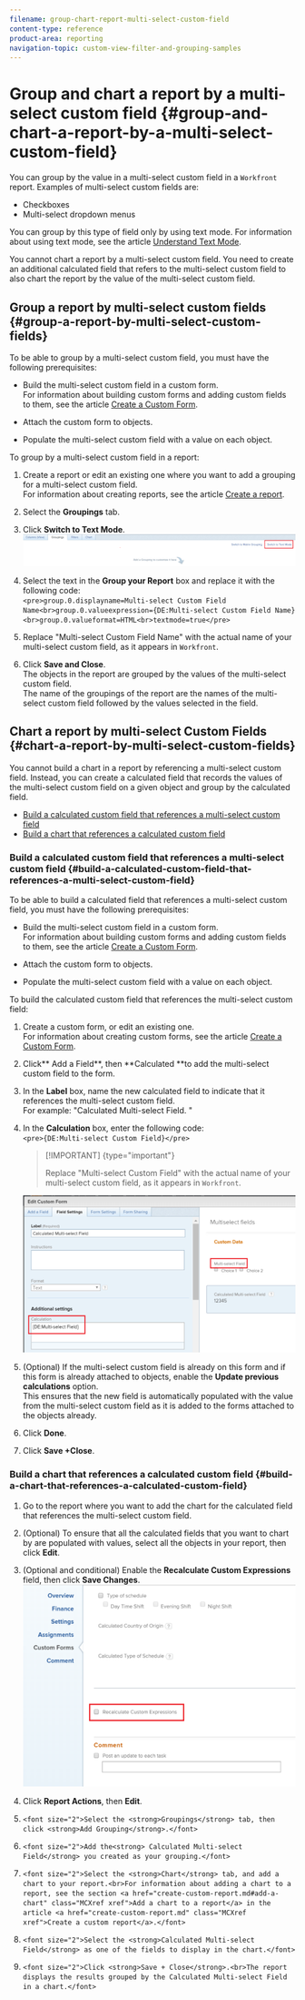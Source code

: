 ```yaml
---
filename: group-chart-report-multi-select-custom-field
content-type: reference
product-area: reporting
navigation-topic: custom-view-filter-and-grouping-samples
---
```





# Group and chart a report by a multi-select custom field {#group-and-chart-a-report-by-a-multi-select-custom-field}

You can group by the value in a multi-select custom field in a `Workfront` report. Examples of multi-select custom fields are:



* Checkboxes
* Multi-select dropdown menus


You can group by this type of field only by using text mode. For information about using text mode, see the article [Understand Text Mode](understand-text-mode.md).


You cannot chart a report by a multi-select custom field. You need to create an additional calculated field that refers to the multi-select custom field to also chart the report by the value of the multi-select custom field.


## Group a report by multi-select custom fields {#group-a-report-by-multi-select-custom-fields}

To be able to group by a multi-select custom field, you must have the following prerequisites:



* Build the multi-select custom field in a custom form.  
  For information about building custom forms and adding custom fields to them, see the article [Create a Custom Form](create-a-custom-form.md).

* Attach the custom form to objects.
* Populate the multi-select custom field with a value on each object.&nbsp;


To group by a multi-select custom field in a report:



1. Create a report or edit an existing one where you want to add a grouping for a multi-select custom field.  
   For information about creating reports, see the article [Create a report](create-report.md).

1. Select the **Groupings** tab.
1. Click **Switch to Text Mode**.  
   ![](assets/switch-to-text-mode-link-600x70.png)  

1. Select the text in the **Group your Report** box and replace it with the following code:  
   `<pre>group.0.displayname=Multi-select Custom Field Name<br>group.0.valueexpression={DE:Multi-select Custom Field Name}<br>group.0.valueformat=HTML<br>textmode=true</pre>`

1. Replace "Multi-select Custom Field Name" with the actual name of your multi-select custom field, as it appears in `Workfront`.&nbsp;&nbsp;
1. Click **Save and Close**.  
   The objects in the report are grouped by the values of the multi-select custom field.  
   The name of the groupings of the report are the names of the multi-select custom field followed by the values selected in the field.&nbsp;





## Chart a report by multi-select Custom Fields {#chart-a-report-by-multi-select-custom-fields}

You cannot build a chart in a report by referencing a multi-select custom field. Instead, you can create a calculated field that records the values of the multi-select custom field on a given object and group by the calculated field.&nbsp;



* [Build a calculated custom field that references a multi-select custom field](#building-calculated-field) 
* [Build a chart that references a calculated custom field](#building-a-chart) 




### Build a calculated custom field that references a multi-select custom field {#build-a-calculated-custom-field-that-references-a-multi-select-custom-field}

To be able to build a calculated field that references a multi-select custom field, you must have the following prerequisites:



* Build the multi-select custom field in a custom form.  
  For information about building custom forms and adding custom fields to them, see the article [Create a Custom Form](create-a-custom-form.md).

* Attach the custom form to objects.
* Populate the multi-select custom field with a value on each object.


To build the calculated custom field that references the multi-select custom field:



1. Create a custom form, or edit an existing one.  
   For information about creating custom forms, see the article [Create a Custom Form](create-a-custom-form.md).

1. Click** Add a Field**, then **Calculated **to add the multi-select custom field to the form.

1. In the **Label** box, name the new calculated field to indicate that it references the multi-select custom field.  
   For example: "Calculated Multi-select Field.&nbsp;"

1. In the **Calculation** box, enter the following code:&nbsp;  
   `<pre>{DE:Multi-select Custom Field}</pre>`

   >[!IMPORTANT] {type="important"}
   >
   >Replace "Multi-select Custom Field" with the actual name of your multi-select custom field, as it appears in `Workfront`.


  
   ![](assets/calculated-multi-select-custom-field-600x345.png)  

1. (Optional) If the multi-select custom field is already on this form and if this form is already attached to objects, enable the **Update previous calculations**&nbsp;option.  
   This ensures that the new field is automatically populated with the value from the multi-select custom field as it is added to the forms attached to the objects already.

1. Click **Done**.
1. Click **Save +Close**.




### Build a chart that references a calculated custom field {#build-a-chart-that-references-a-calculated-custom-field}




1.  Go to the report where you want to add the chart for the calculated field that references the multi-select custom field. 
1.  (Optional) To ensure that all the calculated fields that you want to chart by are populated with values, select all the objects in your report, then click **Edit**. 
1.  (Optional and conditional) Enable the **Recalculate Custom Expressions** field, then click **Save Changes**.  
   ![](assets/recalculate-custom-expressions-600x444.png)  

1.  Click **Report Actions**, then **Edit**. 

1. `<font size="2">Select the <strong>Groupings</strong> tab, then click <strong>Add Grouping</strong>.</font>` 
1. `<font size="2">Add the<strong> Calculated Multi-select Field</strong> you created as your grouping.</font>` 
1. `<font size="2">Select the <strong>Chart</strong> tab, and add a chart to your report.<br>For information about adding a chart to a report, see the section <a href="create-custom-report.md#add-a-chart" class="MCXref xref">Add a chart to a report</a> in the article <a href="create-custom-report.md" class="MCXref xref">Create a custom report</a>.</font>` 
1. `<font size="2">Select the <strong>Calculated Multi-select Field</strong> as one of the fields to display in the chart.</font>` 
1. `<font size="2">Click <strong>Save + Close</strong>.<br>The report displays the results grouped by the Calculated Multi-select Field in a chart.</font>` 



